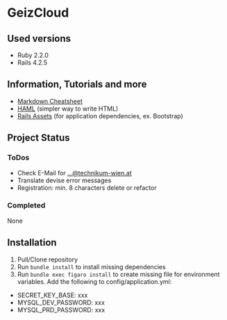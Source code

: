 # GeizCloud

## Used versions
- Ruby 2.2.0
- Rails 4.2.5

## Information, Tutorials and more
- [Markdown Cheatsheet](https://github.com/adam-p/markdown-here/wiki/Markdown-Cheatsheet#links)
- [HAML](http://haml.info/tutorial.html) (simpler way to write HTML)
- [Rails Assets](http://rails-assets.org) (for application dependencies, ex. Bootstrap)

## Project Status
### ToDos
* Check E-Mail for ...@technikum-wien.at
* Translate devise error messages
* Registration: min. 8 characters delete or refactor

### Completed
None


## Installation
1. Pull/Clone repository
2. Run `bundle install` to install missing dependencies
3. Run `bundle exec figaro install` to create missing file for environment variables. Add the following to config/application.yml:
  * SECRET_KEY_BASE: xxx
  * MYSQL_DEV_PASSWORD: xxx
  * MYSQL_PRD_PASSWORD: xxx
